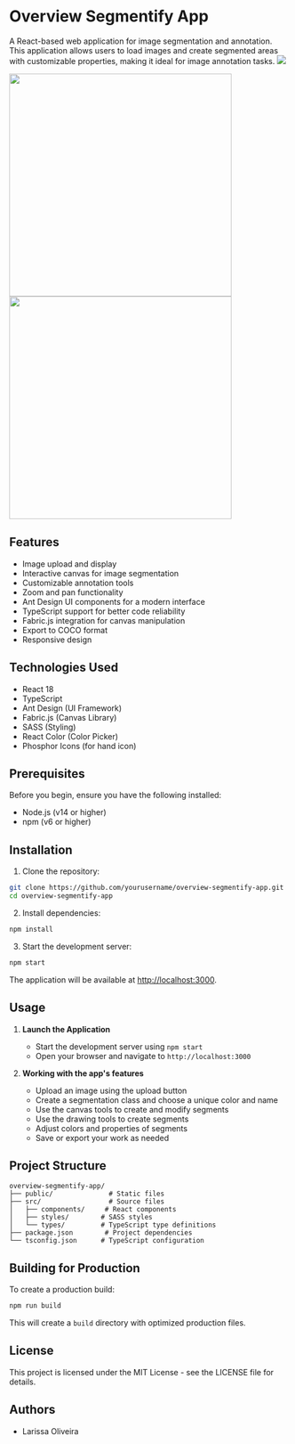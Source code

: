 # Overview Segmentify App

A React-based web application for image segmentation and annotation. This application allows users to load images and create segmented areas with customizable properties, making it ideal for image annotation tasks.
<img src="https://github.com/user-attachments/assets/3fe74e6d-4b4c-4053-842a-258dcbb92838"/>

<img src="https://github.com/user-attachments/assets/08edb886-f4d3-4c96-b671-297798950303" width="400"/>

<img src="https://github.com/user-attachments/assets/acfd648c-f62e-4019-8a00-bfd1833eb92e" width="400"/>

## Features

- Image upload and display
- Interactive canvas for image segmentation
- Customizable annotation tools
- Zoom and pan functionality
- Ant Design UI components for a modern interface
- TypeScript support for better code reliability
- Fabric.js integration for canvas manipulation
- Export to COCO format
- Responsive design

## Technologies Used

- React 18
- TypeScript
- Ant Design (UI Framework)
- Fabric.js (Canvas Library)
- SASS (Styling)
- React Color (Color Picker)
- Phosphor Icons (for hand icon)

## Prerequisites

Before you begin, ensure you have the following installed:
- Node.js (v14 or higher)
- npm (v6 or higher)

## Installation

1. Clone the repository:
```bash
git clone https://github.com/yourusername/overview-segmentify-app.git
cd overview-segmentify-app
```

2. Install dependencies:
```bash
npm install
```

3. Start the development server:
```bash
npm start
```

The application will be available at [http://localhost:3000](http://localhost:3000).

## Usage

1. **Launch the Application**
   - Start the development server using `npm start`
   - Open your browser and navigate to `http://localhost:3000`

2. **Working with the app's features**
   - Upload an image using the upload button
   - Create a segmentation class and choose a unique color and name
   - Use the canvas tools to create and modify segments
   - Use the drawing tools to create segments
   - Adjust colors and properties of segments
   - Save or export your work as needed

## Project Structure

```
overview-segmentify-app/
├── public/              # Static files
├── src/                 # Source files
│   ├── components/     # React components
│   ├── styles/        # SASS styles
│   └── types/         # TypeScript type definitions
├── package.json        # Project dependencies
└── tsconfig.json      # TypeScript configuration
```

## Building for Production

To create a production build:

```bash
npm run build
```

This will create a `build` directory with optimized production files.

## License

This project is licensed under the MIT License - see the LICENSE file for details.

## Authors

- Larissa Oliveira
